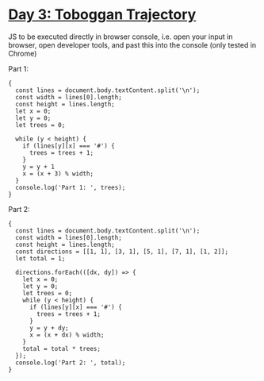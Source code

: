 # [Day 3: Toboggan Trajectory](https://adventofcode.com/2020/day/3)

JS to be executed directly in browser console, i.e. open your input in browser, open developer tools, and past this into the console (only tested in Chrome)

Part 1:
```
{
  const lines = document.body.textContent.split('\n');
  const width = lines[0].length;
  const height = lines.length;
  let x = 0;
  let y = 0;
  let trees = 0;

  while (y < height) {
    if (lines[y][x] === '#') {
      trees = trees + 1;
    }
    y = y + 1
    x = (x + 3) % width;
  }
  console.log('Part 1: ', trees);
}
```

Part 2:
```
{
  const lines = document.body.textContent.split('\n');
  const width = lines[0].length;
  const height = lines.length;
  const directions = [[1, 1], [3, 1], [5, 1], [7, 1], [1, 2]];
  let total = 1;

  directions.forEach(([dx, dy]) => {
    let x = 0;
    let y = 0;
    let trees = 0;
    while (y < height) {
      if (lines[y][x] === '#') {
        trees = trees + 1;
      }
      y = y + dy;
      x = (x + dx) % width;
    }
    total = total * trees;
  });
  console.log('Part 2: ', total);
}
```

